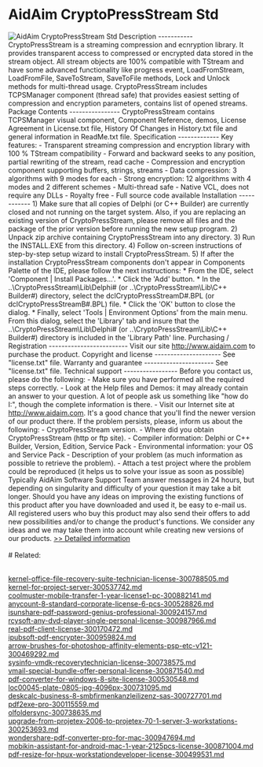 # AidAim CryptoPressStream Std
![AidAim CryptoPressStream Std](https://mycommerce.akamaized.net/api/pimages/P300001581/BIG/300001581.GIF)
Description ----------- CryptoPressStream is a streaming compression and ecnryption library. It provides transparent access to compressed or encrypted data stored in the stream object. All stream objects are 100% compatible with TStream and have some advanced functionality like progress event, LoadFromStream, LoadFromFile, SaveToStream, SaveToFile methods, Lock and Unlock methods for multi-thread usage. CryptoPressStream includes TCPSManager component (thread safe) that provides easiest setting of compression and encryption parameters, contains list of opened streams. Package Contents ---------------- CryptoPressStream contains TCPSManager visual component, Component Reference, demos, License Agreement in License.txt file, History Of Changes in History.txt file and general information in ReadMe.txt file. Specification ------------- Key features: - Transparent streaming compression and encryption library with 100 % TStream compatibility - Forward and backward seeks to any position, partial rewriting of the stream, read cache - Compression and encryption component supporting buffers, strings, streams - Data compression: 3 algorithms with 9 modes for each - Strong encryption: 12 algorithms with 4 modes and 2 different schemes - Multi-thread safe - Native VCL, does not require any DLLs - Royalty free - Full source code available Installation ------------ 1) Make sure that all copies of Delphi (or C++ Builder) are currently closed and not running on the target system. Also, if you are replacing an existing version of CryptoPressStream, please remove all files and the package of the prior version before running the new setup program. 2) Unpack zip archive containing CryptoPressStream into any directory. 3) Run the INSTALL.EXE from this directory. 4) Follow on-screen instructions of step-by-step setup wizard to install CryptoPressStream. 5) If after the installation CryptoPressStream components don't appear in Components Palette of the IDE, please follow the next instructions: * From the IDE, select 'Component | Install Packages...'. * Click the 'Add' button. * In the ..\CryptoPressStream\Lib\Delphi# (or ..\CryptoPressStream\Lib\C++ Builder#) directory, select the dclCryptoPressStreamD#.BPL (or dclCryptoPressStreamB#.BPL) file. * Click the 'OK' button to close the dialog. * Finally, select 'Tools | Environment Options' from the main menu. From this dialog, select the 'Library' tab and insure that the ..\CryptoPressStream\Lib\Delphi# (or ..\CryptoPressStream\Lib\C++ Builder#) directory is included in the 'Library Path' line. Purchasing / Registration ------------------------- Visit our site http://www.aidaim.com to purchase the product. Copyright and license --------------------- See "license.txt" file. Warranty and guarantee ---------------------- See "license.txt" file. Technical support ----------------- Before you contact us, please do the following: - Make sure you have performed all the required steps correctly. - Look at the Help files and Demos: it may already contain an answer to your question. A lot of people ask us something like "how do I:", though the complete information is there. - Visit our Internet site at http://www.aidaim.com. It's a good chance that you'll find the newer version of our product there. If the problem persists, please, inform us about the following: - CryptoPressStream version. - Where did you obtain CryptoPressStream (http or ftp site). - Compiler information: Delphi or C++ Builder, Version, Edition, Service Pack - Environmental information: your OS and Service Pack - Description of your problem (as much information as possible to retrieve the problem). - Attach a test project where the problem could be reproduced (it helps us to solve your issue as soon as possible) Typically AidAim Software Support Team answer messages in 24 hours, but depending on singularity and difficulty of your question it may take a bit longer. Should you have any ideas on improving the existing functions of this product after you have downloaded and used it, be easy to e-mail us. All registered users who buy this product may also send their offers to add new possibilities and/or to change the product's functions. We consider any ideas and we may take them into account while creating new versions of our products.
[>> Detailed information](https://secure.shareit.com/shareit/product.html?productid=300001581&affiliateid=200057808)<br/><br/># Related:

<br />[kernel-office-file-recovery-suite-technician-license-300788505.md](https://github.com/downloadplanet/downloadplanet/blob/main/kernel-office-file-recovery-suite-technician-license-300788505.md)<br />[kernel-for-project-server-300537742.md](https://github.com/downloadplanet/downloadplanet/blob/main/kernel-for-project-server-300537742.md)<br />[coolmuster-mobile-transfer-1-year-license1-pc-300882141.md](https://github.com/downloadplanet/downloadplanet/blob/main/coolmuster-mobile-transfer-1-year-license1-pc-300882141.md)<br />[anycount-8-standard-corporate-license-6-pcs-300528826.md](https://github.com/downloadplanet/downloadplanet/blob/main/anycount-8-standard-corporate-license-6-pcs-300528826.md)<br />[isunshare-pdf-password-genius-professional-300924157.md](https://github.com/downloadplanet/downloadplanet/blob/main/isunshare-pdf-password-genius-professional-300924157.md)<br />[rcysoft-any-dvd-player-single-personal-license-300987966.md](https://github.com/downloadplanet/downloadplanet/blob/main/rcysoft-any-dvd-player-single-personal-license-300987966.md)<br />[real-pdf-client-license-300170472.md](https://github.com/downloadplanet/downloadplanet/blob/main/real-pdf-client-license-300170472.md)<br />[ipubsoft-pdf-encrypter-300959824.md](https://github.com/downloadplanet/downloadplanet/blob/main/ipubsoft-pdf-encrypter-300959824.md)<br />[arrow-brushes-for-photoshop-affinity-elements-psp-etc-v121-300469292.md](https://github.com/downloadplanet/downloadplanet/blob/main/arrow-brushes-for-photoshop-affinity-elements-psp-etc-v121-300469292.md)<br />[sysinfo-vmdk-recoverytechnician-license-300738575.md](https://github.com/downloadplanet/downloadplanet/blob/main/sysinfo-vmdk-recoverytechnician-license-300738575.md)<br />[vmail-special-bundle-offer-personal-license-300871540.md](https://github.com/downloadplanet/downloadplanet/blob/main/vmail-special-bundle-offer-personal-license-300871540.md)<br />[pdf-converter-for-windows-8-site-license-300530548.md](https://github.com/downloadplanet/downloadplanet/blob/main/pdf-converter-for-windows-8-site-license-300530548.md)<br />[loc00045-plate-0805-jpg-4096px-300731095.md](https://github.com/downloadplanet/downloadplanet/blob/main/loc00045-plate-0805-jpg-4096px-300731095.md)<br />[deskcalc-business-8-smbfirmenkanzleilizenz-sas-300727701.md](https://github.com/downloadplanet/downloadplanet/blob/main/deskcalc-business-8-smbfirmenkanzleilizenz-sas-300727701.md)<br />[pdf2exe-pro-300115559.md](https://github.com/downloadplanet/downloadplanet/blob/main/pdf2exe-pro-300115559.md)<br />[olfoldersync-300738635.md](https://github.com/downloadplanet/downloadplanet/blob/main/olfoldersync-300738635.md)<br />[upgrade-from-projetex-2006-to-projetex-70-1-server-3-workstations-300253693.md](https://github.com/downloadplanet/downloadplanet/blob/main/upgrade-from-projetex-2006-to-projetex-70-1-server-3-workstations-300253693.md)<br />[wondershare-pdf-converter-pro-for-mac-300947694.md](https://github.com/downloadplanet/downloadplanet/blob/main/wondershare-pdf-converter-pro-for-mac-300947694.md)<br />[mobikin-assistant-for-android-mac-1-year-2125pcs-license-300871004.md](https://github.com/downloadplanet/downloadplanet/blob/main/mobikin-assistant-for-android-mac-1-year-2125pcs-license-300871004.md)<br />[pdf-resize-for-hpux-workstationdeveloper-license-300499531.md](https://github.com/downloadplanet/downloadplanet/blob/main/pdf-resize-for-hpux-workstationdeveloper-license-300499531.md)